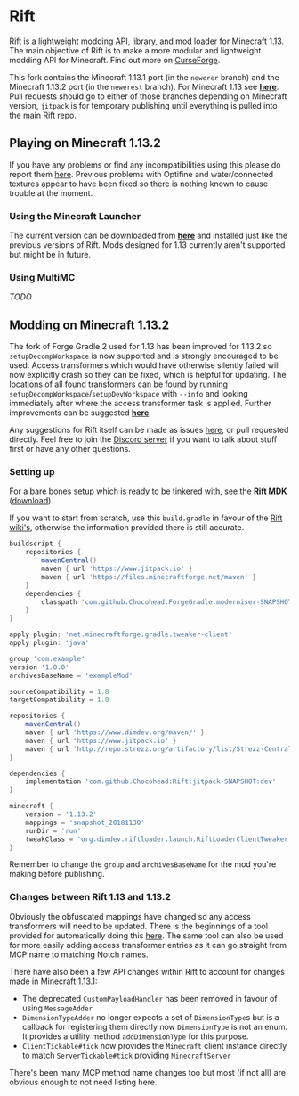 # Rift
Rift is a lightweight modding API, library, and mod loader for Minecraft 1.13. The main objective of Rift is to make a more modular and lightweight modding API for Minecraft. Find out more on [CurseForge](https://minecraft.curseforge.com/projects/rift).

This fork contains the Minecraft 1.13.1 port (in the `newerer` branch) and the Minecraft 1.13.2 port (in the `newerest` branch). For Minecraft 1.13 see [**here**](https://github.com/DimensionalDevelopment/Rift). Pull requests should go to either of those branches depending on Minecraft version, `jitpack` is for temporary publishing until everything is pulled into the main Rift repo.


## Playing on Minecraft 1.13.2
If you have any problems or find any incompatibilities using this please do report them [here](https://github.com/Chocohead/Rift/issues). Previous problems with Optifine and water/connected textures appear to have been fixed so there is nothing known to cause trouble at the moment.

### Using the Minecraft Launcher
The current version can be downloaded from [**here**](https://jitpack.io/com/github/Chocohead/Rift/jitpack-SNAPSHOT/Rift-jitpack-SNAPSHOT.jar) and installed just like the previous versions of Rift. Mods designed for 1.13 currently aren't supported but might be in future.

### Using MultiMC
*TODO*

## Modding on Minecraft 1.13.2
The fork of Forge Gradle 2 used for 1.13 has been improved for 1.13.2 so `setupDecompWorkspace` is now supported and is strongly encouraged to be used. Access transformers which would have otherwise silently failed will now explicitly crash so they can be fixed, which is helpful for updating. The locations of all found transformers can be found by running `setupDecompWorkspace`/`setupDevWorkspace` with `--info` and looking immediately after where the access transformer task is applied. Further improvements can be suggested [**here**](https://github.com/Chocohead/ForgeGradle/issues).

Any suggestions for Rift itself can be made as issues [here](https://github.com/Chocohead/Rift/issues), or pull requested directly. Feel free to join the [Discord server](https://discord.gg/f27hdrM) if you want to talk about stuff first or have any other questions.


### Setting up
For a bare bones setup which is ready to be tinkered with, see the [**Rift MDK**](https://github.com/DimensionalDevelopment/Rift-MDK/tree/1.13.2) ([download](https://github.com/DimensionalDevelopment/Rift-MDK/archive/1.13.2.zip)).

If you want to start from scratch, use this `build.gradle` in favour of the [Rift wiki's](https://github.com/DimensionalDevelopment/Rift/wiki/Making-mods-with-Rift#mod-structure), otherwise the information provided there is still accurate.
```groovy
buildscript {
	repositories {
		mavenCentral()
		maven { url 'https://www.jitpack.io' }
		maven { url 'https://files.minecraftforge.net/maven' }
	}
	dependencies {
		classpath 'com.github.Chocohead:ForgeGradle:moderniser-SNAPSHOT'
	}
}

apply plugin: 'net.minecraftforge.gradle.tweaker-client'
apply plugin: 'java'

group 'com.example'
version '1.0.0'
archivesBaseName = 'exampleMod'

sourceCompatibility = 1.8
targetCompatibility = 1.8

repositories {
	mavenCentral()
	maven { url 'https://www.dimdev.org/maven/' }
	maven { url 'https://www.jitpack.io' }
	maven { url 'http://repo.strezz.org/artifactory/list/Strezz-Central' }
}

dependencies {
	implementation 'com.github.Chocohead:Rift:jitpack-SNAPSHOT:dev'
}

minecraft {
	version = '1.13.2'
	mappings = 'snapshot_20181130'
	runDir = 'run'
	tweakClass = 'org.dimdev.riftloader.launch.RiftLoaderClientTweaker'
}
```
Remember to change the `group` and `archivesBaseName` for the mod you're making before publishing.


### Changes between Rift 1.13 and 1.13.2
Obviously the obfuscated mappings have changed so any access transformers will need to be updated. There is the beginnings of a tool provided for automatically doing this [here](https://github.com/Chocohead/Rift/blob/newerest/src/debug/java/com/chocohead/rift/AccessTransformerUpdater.java). The same tool can also be used for more easily adding access transformer entries as it can go straight from MCP name to matching Notch names.

There have also been a few API changes within Rift to account for changes made in Minecraft 1.13.1:
* The deprecated `CustomPayloadHandler` has been removed in favour of using `MessageAdder`
* `DimensionTypeAdder` no longer expects a set of `DimensionType`s but is a callback for registering them directly now `DimensionType` is not an enum. It provides a utility method `addDimensionType` for this purpose.
* `ClientTickable#tick` now provides the `Minecraft` client instance directly to match `ServerTickable#tick` providing `MinecraftServer`

There's been many MCP method name changes too but most (if not all) are obvious enough to not need listing here.
